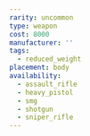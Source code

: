 ```yaml
---
rarity: uncommon
type: weapon
cost: 8000
manufacturer: ''
tags:
  - reduced_weight
placement: body
availability:
  - assault_rifle
  - heavy_pistol
  - smg
  - shotgun
  - sniper_rifle
---
```

